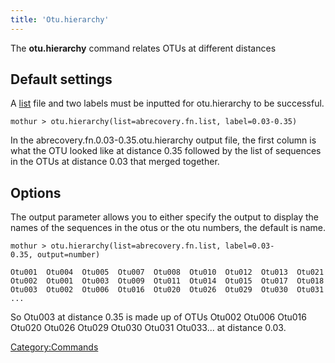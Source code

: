 ```yaml
---
title: 'Otu.hierarchy'
---
```

The **otu.hierarchy** command relates OTUs at
different distances


## Default settings

A [ list](list_file) file and two labels must be inputted for
otu.hierarchy to be successful.

    mothur > otu.hierarchy(list=abrecovery.fn.list, label=0.03-0.35)

In the abrecovery.fn.0.03-0.35.otu.hierarchy output file, the first
column is what the OTU looked like at distance 0.35 followed by the list
of sequences in the OTUs at distance 0.03 that merged together.

## Options

The output parameter allows you to either specify the output to display
the names of the sequences in the otus or the otu numbers, the default
is name.

    mothur > otu.hierarchy(list=abrecovery.fn.list, label=0.03-0.35, output=number)

    Otu001  Otu004  Otu005  Otu007  Otu008  Otu010  Otu012  Otu013  Otu021  Otu022 ... 
    Otu002  Otu001  Otu003  Otu009  Otu011  Otu014  Otu015  Otu017  Otu018  Otu019 ...
    Otu003  Otu002  Otu006  Otu016  Otu020  Otu026  Otu029  Otu030  Otu031  Otu033 ...
    ...

So Otu003 at distance 0.35 is made up of OTUs Otu002 Otu006 Otu016
Otu020 Otu026 Otu029 Otu030 Otu031 Otu033\... at distance 0.03.

[Category:Commands](Category:Commands)

